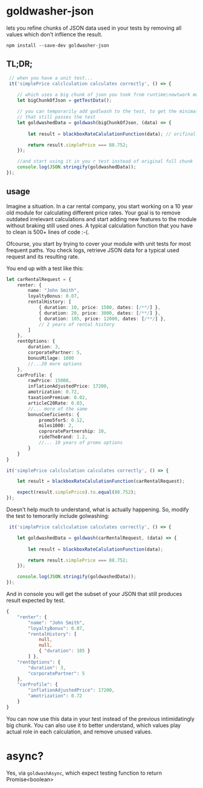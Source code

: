 # goldwasher-json

lets you refine chunks of JSON data used in your tests by removing all values which don't inflience the result.

`npm install --save-dev goldwasher-json`

## TL;DR;

```typescript
 // when you have a unit test... 
 it('simplePrice calclculation calculates correctly', () => {
    
    // which uses a big chunk of json you took from runtime\newtwork monitoring
    let bigChunkOfJson = getTestData();

    // you can temporarily add godlwash to the test, to get the minimal subset of data
    // that still passes the test
    let goldwashedData = goldwash(bigChunkOfJson, (data) => {
        
        let result = blackboxRateCalulationFunction(data); // orifinally used bigChunkOfJson

        return result.simplePrice === 88.752;
    });

    //and start using it in you r test instead of original full chunk
    console.log(JSON.stringify(goldwashedData));
});
```

## usage

Imagine a situation. In a car rental company, you start working on a 10 year old module 
for calculating different price rates. Your goal is to remove outdated irrelevant calculations
and start adding new features to the module without braking still used ones. 
A typical calculation function that you have to clean is 500+ lines of code :-(.

Ofcourse, you start by trying to cover your module with unit tests for most frequent paths. 
You check logs, retrieve JSON data for a typical used request and its resulting rate.

You end up with a test like this:

```typescript
let carRentalRequest = {
    renter: {
        name: "John Smith",
        loyaltyBonus: 0.07,
        rentalHistory: [
            { duration: 10, price: 1500, dates: [/**/] },
            { duration: 20, price: 3000, dates: [/**/] },
            { duration: 105, price: 12000, dates: [/**/] },
            // 2 years of rental history
        ]
    },
    rentOptions: {
        duration: 3,
        corporatePartner: 5,
        bonusMilage: 1000
        //...20 more options
    },
    carProfile: {
        rawPrice: 15000,
        inflationAdjustedPrice: 17200,
        amotrization: 0.72,
        taxationPremium: 0.02,
        articleC20Rate: 0.03,
        //... more of the same
        bonusCoeficients: {
            promo5for5: 0.12,
            miles1000: 2,
            coproratePartnership: 10,
            rideTheBrand: 1.2,
            //... 10 years of promo options
        }
    }
}

it('simplePrice calclculation calculates correctly', () => {

    let result = blackboxRateCalulationFunction(carRentalRequest);

    expect(result.simplePrice).to.equal(88.752);
});
```

Doesn't help much to understand, what is actually happening.
So, modify the test to temorarily include golwashing: 

```typescript
 it('simplePrice calclculation calculates correctly', () => {

    let goldwashedData = goldwash(carRentalRequest, (data) => {
        
        let result = blackboxRateCalulationFunction(data);

        return result.simplePrice === 88.752;
    });

    console.log(JSON.stringify(goldwashedData));
});
```

And in console you will get the subset of your JSON that still produces result expected by test.

```typescript 
{ 
    "renter": { 
        "name": "John Smith", 
        "loyaltyBonus": 0.07, 
        "rentalHistory": [
            null, 
            null, 
            { "duration": 105 }
        ] }, 
    "rentOptions": { 
        "duration": 3, 
        "corporatePartner": 5 
    }, 
    "carProfile": { 
        "inflationAdjustedPrice": 17200, 
        "amotrization": 0.72 
    } 
}
```

You can now use this data in your test instead of the previous intimidatingly big chunk.
You can also use it to better understand, which values play actual role in each calculation,
and remove unused values.

# async?

Yes, via `goldwashAsync`, which expect testing function to return Promise&lt;boolean&gt;